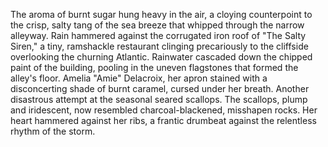 The aroma of burnt sugar hung heavy in the air, a cloying counterpoint to the crisp, salty tang of the sea breeze that whipped through the narrow alleyway.  Rain hammered against the corrugated iron roof of "The Salty Siren,"  a tiny, ramshackle restaurant clinging precariously to the cliffside overlooking the churning Atlantic.  Rainwater cascaded down the chipped paint of the building, pooling in the uneven flagstones that formed the alley's floor.  Amelia  "Amie"  Delacroix, her apron stained with a disconcerting shade of burnt caramel, cursed under her breath.  Another disastrous attempt at the seasonal seared scallops.  The scallops, plump and iridescent, now resembled charcoal-blackened, misshapen rocks.  Her heart hammered against her ribs, a frantic drumbeat against the relentless rhythm of the storm.
